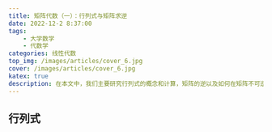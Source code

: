 ```yaml
---
title: 矩阵代数（一）：行列式与矩阵求逆
date: 2022-12-2 8:37:00
tags:
	- 大学数学
	- 代数学
categories: 线性代数
top_img: /images/articles/cover_6.jpg
cover: /images/articles/cover_6.jpg
katex: true
description: 在本文中，我们主要研究行列式的概念和计算，矩阵的逆以及如何在矩阵不可逆的情况下求其伪逆。
---
```


## 行列式

